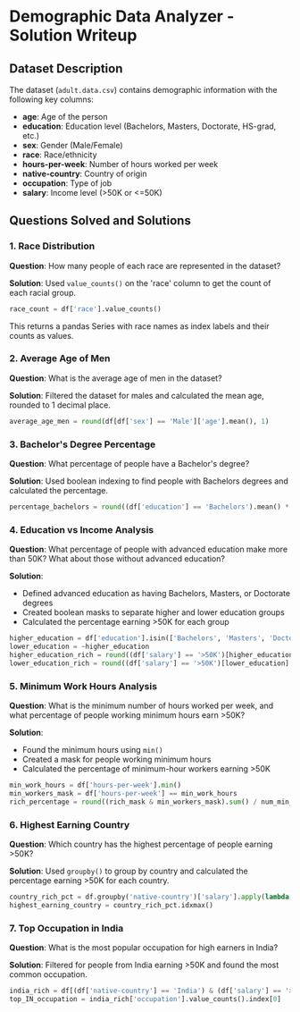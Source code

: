 # Demographic Data Analyzer - Solution Writeup

## Dataset Description
The dataset (`adult.data.csv`) contains demographic information with the following key columns:
- **age**: Age of the person
- **education**: Education level (Bachelors, Masters, Doctorate, HS-grad, etc.)
- **sex**: Gender (Male/Female)
- **race**: Race/ethnicity
- **hours-per-week**: Number of hours worked per week
- **native-country**: Country of origin
- **occupation**: Type of job
- **salary**: Income level (>50K or <=50K)

## Questions Solved and Solutions

### 1. Race Distribution
**Question**: How many people of each race are represented in the dataset?

**Solution**: Used `value_counts()` on the 'race' column to get the count of each racial group.
```python
race_count = df['race'].value_counts()
```
This returns a pandas Series with race names as index labels and their counts as values.

### 2. Average Age of Men
**Question**: What is the average age of men in the dataset?

**Solution**: Filtered the dataset for males and calculated the mean age, rounded to 1 decimal place.
```python
average_age_men = round(df[df['sex'] == 'Male']['age'].mean(), 1)
```

### 3. Bachelor's Degree Percentage
**Question**: What percentage of people have a Bachelor's degree?

**Solution**: Used boolean indexing to find people with Bachelors degrees and calculated the percentage.
```python
percentage_bachelors = round((df['education'] == 'Bachelors').mean() * 100, 1)
```

### 4. Education vs Income Analysis
**Question**: What percentage of people with advanced education make more than 50K? What about those without advanced education?

**Solution**: 
- Defined advanced education as having Bachelors, Masters, or Doctorate degrees
- Created boolean masks to separate higher and lower education groups
- Calculated the percentage earning >50K for each group

```python
higher_education = df['education'].isin(['Bachelors', 'Masters', 'Doctorate'])
lower_education = ~higher_education
higher_education_rich = round((df['salary'] == '>50K')[higher_education].mean() * 100, 1)
lower_education_rich = round((df['salary'] == '>50K')[lower_education].mean() * 100, 1)
```

### 5. Minimum Work Hours Analysis
**Question**: What is the minimum number of hours worked per week, and what percentage of people working minimum hours earn >50K?

**Solution**:
- Found the minimum hours using `min()`
- Created a mask for people working minimum hours
- Calculated the percentage of minimum-hour workers earning >50K

```python
min_work_hours = df['hours-per-week'].min()
min_workers_mask = df['hours-per-week'] == min_work_hours
rich_percentage = round((rich_mask & min_workers_mask).sum() / num_min_workers * 100, 1)
```

### 6. Highest Earning Country
**Question**: Which country has the highest percentage of people earning >50K?

**Solution**: Used `groupby()` to group by country and calculated the percentage earning >50K for each country.
```python
country_rich_pct = df.groupby('native-country')['salary'].apply(lambda x: (x == '>50K').mean() * 100)
highest_earning_country = country_rich_pct.idxmax()
```

### 7. Top Occupation in India
**Question**: What is the most popular occupation for high earners in India?

**Solution**: Filtered for people from India earning >50K and found the most common occupation.
```python
india_rich = df[(df['native-country'] == 'India') & (df['salary'] == '>50K')]
top_IN_occupation = india_rich['occupation'].value_counts().index[0]
```

